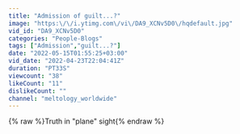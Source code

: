 ```yaml
---
title: "Admission of guilt...?"
image: "https:\/\/i.ytimg.com\/vi\/DA9_XCNv5D0\/hqdefault.jpg"
vid_id: "DA9_XCNv5D0"
categories: "People-Blogs"
tags: ["Admission","guilt...?"]
date: "2022-05-15T01:55:25+03:00"
vid_date: "2022-04-23T22:04:41Z"
duration: "PT33S"
viewcount: "38"
likeCount: "11"
dislikeCount: ""
channel: "meltology_worldwide"
---
```

{% raw %}Truth in &quot;plane&quot; sight{% endraw %}
